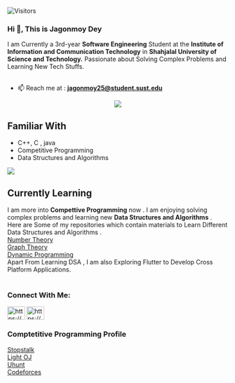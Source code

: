 ![Visitors](https://visitor-badge.glitch.me/badge?page_id=jagonmoy)


### Hi 👋, This is **Jagonmoy Dey**
I am Currently a 3rd-year **Software Engineering** Student at the **Institute of Information and Communication Technology** in **Shahjalal University of Science and Technology.** 
Passionate about Solving Complex Problems and Learning New Tech Stuffs. <br><br>
- 📫 Reach me at : **jagonmoy25@student.sust.edu** <br>

<p align='center'>
<img align='center' src="https://github-readme-stats.vercel.app/api?username=jagonmoy">

<p/>

## Familiar With 

- C++, C , java
- Competitive Programming
- Data Structures and Algorithms


<img align='center' src = "https://github-readme-stats.vercel.app/api/top-langs/?username=jagonmoy&hide_border=true&layout=compact"> 

## Currently Learning 
I am more into **Compettive Programming** now . I am enjoying solving complex problems and learning new **Data Structures and Algorithms** . <br>
Here are Some of my repositories which contain materials to Learn Different Data Structures and Algorithms . <br>
[Number Theory](https://github.com/jagonmoy/Number-Theory) <br>
[Graph Theory](https://github.com/jagonmoy/Graph-Theory) <br>
[Dynamic Programming](https://github.com/jagonmoy/Dynamic-Programming) <br>
Apart From Learning DSA , I am also Exploring Flutter to Develop Cross Platform Applications. <br><br>
 
### <h3 align="left"> Connect With Me:</h3>

<a href="https://www.linkedin.com/in/jagonmoy/" target="blank"><img align="center" src="https://cdn.jsdelivr.net/npm/simple-icons@3.0.1/icons/linkedin.svg" alt="https://www.linkedin.com/in/jagonmoy/" height="30" width="40" /></a>
<a href="https://www.facebook.com/jagonmoy/" target="blank"><img align="center" src="https://cdn.jsdelivr.net/npm/simple-icons@3.0.1/icons/facebook.svg" alt="https://www.facebook.com/jagonmoy/" height="30" width="40" /></a>

### <h3 allign = "left" > Comptetitive Programming Profile </h3>
 [Stopstalk](https://www.stopstalk.com/user/profile/jagonmoy) <br>
 [Light OJ](https://lightoj.com/user/jagonmoy)<br>
 [Uhunt](https://uhunt.onlinejudge.org/id/954978)<br>
 [Codeforces](https://codeforces.com/profile/Jagonmoy)<br>

<!--
**jagonmoy/jagonmoy** is a ✨ _special_ ✨ repository because its `README.md` (this file) appears on your GitHub profile.

Here are some ideas to get you started:

- 🔭 I’m currently working on ...
- 🌱 I’m currently learning ...
- 👯 I’m looking to collaborate on ...
- 🤔 I’m looking for help with ...
- 💬 Ask me about ...
...
- 😄 Pronouns: ...
- ⚡ Fun fact: ...
-->
